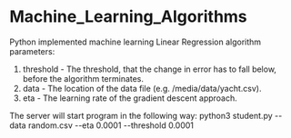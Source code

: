 # Machine_Learning_Algorithms
Python implemented machine learning  Linear Regression algorithm 
parameters:
1. threshold - The threshold, that the change in error has to fall below, before the
algorithm terminates.
2. data - The location of the data file (e.g. /media/data/yacht.csv).
3. eta - The learning rate of the gradient descent approach.

The server will start  program in the following way:
python3 student.py --data random.csv --eta 0.0001 --threshold 0.0001
